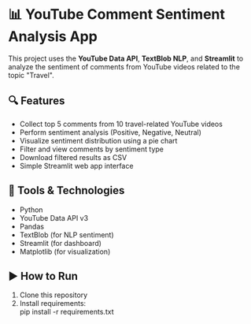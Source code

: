 # 📊 YouTube Comment Sentiment Analysis App

This project uses the **YouTube Data API**, **TextBlob NLP**, and **Streamlit** to analyze the sentiment of comments from YouTube videos related to the topic "Travel".

## 🔍 Features

- Collect top 5 comments from 10 travel-related YouTube videos
- Perform sentiment analysis (Positive, Negative, Neutral)
- Visualize sentiment distribution using a pie chart
- Filter and view comments by sentiment type
- Download filtered results as CSV
- Simple Streamlit web app interface

## 🧰 Tools & Technologies

- Python
- YouTube Data API v3
- Pandas
- TextBlob (for NLP sentiment)
- Streamlit (for dashboard)
- Matplotlib (for visualization)

## ▶️ How to Run

1. Clone this repository  
2. Install requirements:  
pip install -r requirements.txt
